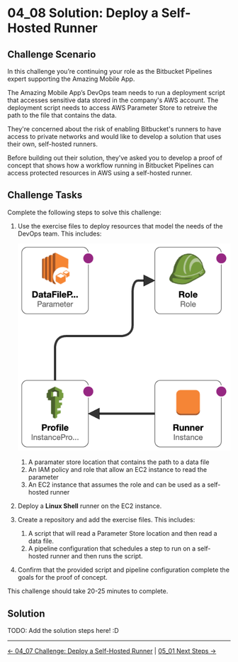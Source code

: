 # 04_08 Solution: Deploy a Self-Hosted Runner

## Challenge Scenario

In this challenge you’re continuing your role as the Bitbucket Pipelines expert supporting the Amazing Mobile App.

The Amazing Mobile App’s DevOps team needs to run a deployment script that accesses sensitive data stored in the company's AWS account.  The deployment script needs to access AWS Parameter Store to retreive the path to the file that contains the data.

They're concerned about the risk of enabling Bitbucket's runners to have access to private networks and would like to develop a solution that uses their own, self-hosted runners.

Before building out their solution, they've asked you to develop a proof of concept that shows how a workflow running in Bitbucket Pipelines can access protected resources in AWS using a self-hosted runner.

## Challenge Tasks

Complete the following steps to solve this challenge:

1. Use the exercise files to deploy resources that model the needs of the DevOps team.  This includes:

    ![AWS Resources](./images/cfn-designer.png)

    1. A paramater store location that contains the path to a data file
    1. An IAM policy and role that allow an EC2 instance to read the parameter
    1. An EC2 instance that assumes the role and can be used as a self-hosted runner

1. Deploy a **Linux Shell** runner on the EC2 instance.
1. Create a repository and add the exercise files.  This includes:
    1. A script that will read a Parameter Store location and then read a data file.
    1. A pipeline configuration that schedules a step to run on a self-hosted runner and then runs the script.
1. Confirm that the provided script and pipeline configuration complete the goals for the proof of concept.

This challenge should take 20-25 minutes to complete.

## Solution

TODO: Add the solution steps here! :D

<!-- FooterStart -->
---
[← 04_07 Challenge: Deploy a Self-Hosted Runner](../04_07_challenge_deploy_a_self_hosted_runner/README.md) | [05_01 Next Steps →](../../ch5_conclusion/05_01_next_steps/README.md)
<!-- FooterEnd -->

